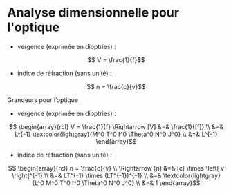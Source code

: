 # Analyse dimensionnelle pour l'optique

-   vergence (exprimée en dioptries) : 

$$  V = \frac{1}{f}$$  

-   indice de réfraction (sans unité) : 

$$  n = \frac{c}{v}$$  

Grandeurs pour l’optique

-   vergence (exprimée en dioptries) :

$$  \begin{array}{rcl}
    V = \frac{1}{f}
    \Rightarrow
    [V] &=& \frac{1}{[f]} \\
        &=& L^{-1} \textcolor{lightgray}{M^0 T^0 I^0 \Theta^0 N^0 J^0} \\
        &=& L^{-1}
    \end{array}$$  

-   indice de réfraction (sans unité) :

$$  \begin{array}{rcl}
    n = \frac{c}{v} \\
    \Rightarrow
    [n] &=& [c] \times \left[ v \right]^{-1} \\
        &=& LT^{-1} \times (LT^{-1})^{-1} \\
        &=& \textcolor{lightgray}{L^0 M^0 T^0 I^0 \Theta^0 N^0 J^0} \\
        &=& 1
    \end{array}$$  
